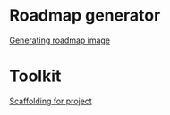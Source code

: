 # Roadmap generator
[Generating roadmap image](./roadmap/)

# Toolkit
[Scaffolding for project](./scaffolding/scaff.js)
